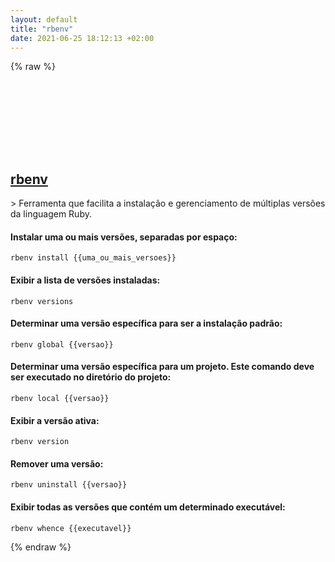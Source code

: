 ```yaml
---
layout: default
title: "rbenv"
date: 2021-06-25 18:12:13 +02:00
---
```

{% raw %}
<h2 id="rbenv">
  <a href="/pt_br/common/rbenv.html">rbenv</a> <a href="#rbenv"><svg class="icon">
    <use href="/assets/images/unicode_sprite.svg#link" />
  </svg></a>
</h2>
> Ferramenta que facilita a instalação e gerenciamento de múltiplas versões da linguagem Ruby.

#### Instalar uma ou mais versões, separadas por espaço:
```shell
rbenv install {{uma_ou_mais_versoes}}
```
#### Exibir a lista de versões instaladas:
```shell
rbenv versions
```
#### Determinar uma versão específica para ser a instalação padrão:
```shell
rbenv global {{versao}}
```
#### Determinar uma versão específica para um projeto. Este comando deve ser executado no diretório do projeto:
```shell
rbenv local {{versao}}
```
#### Exibir a versão ativa:
```shell
rbenv version
```
#### Remover uma versão:
```shell
rbenv uninstall {{versao}}
```
#### Exibir todas as versões que contém um determinado executável:
```shell
rbenv whence {{executavel}}
```
{% endraw %}